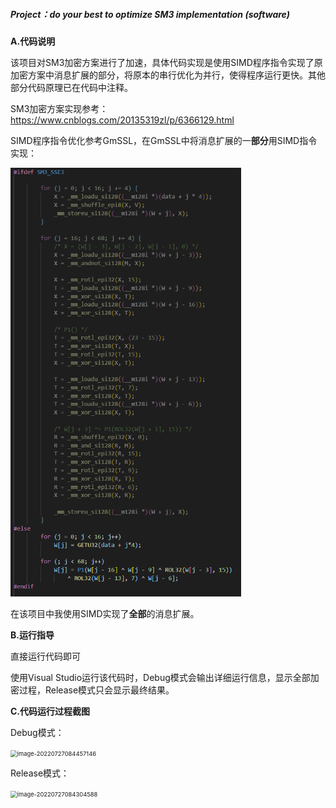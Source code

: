 ##### Project：do your best to optimize SM3 implementation (software)



**A.代码说明**

该项目对SM3加密方案进行了加速，具体代码实现是使用SIMD程序指令实现了原加密方案中消息扩展的部分，将原本的串行优化为并行，使得程序运行更快。其他部分代码原理已在代码中注释。

SM3加密方案实现参考：https://www.cnblogs.com/20135319zl/p/6366129.html

SIMD程序指令优化参考GmSSL，在GmSSL中将消息扩展的一**部分**用SIMD指令实现：

<img src="01_optimize_SM3/gmssl_simd.png" alt="gmssl_simd.png" style="zoom:67%;" />

在该项目中我使用SIMD实现了**全部**的消息扩展。



**B.运行指导**

直接运行代码即可

使用Visual Studio运行该代码时，Debug模式会输出详细运行信息，显示全部加密过程，Release模式只会显示最终结果。



**C.代码运行过程截图**

Debug模式：

<img src="C:\Users\zhongh\AppData\Roaming\Typora\typora-user-images\image-20220727084457146.png" alt="image-20220727084457146" style="zoom:67%;" />

Release模式：

<img src="C:\Users\zhongh\AppData\Roaming\Typora\typora-user-images\image-20220727084304588.png" alt="image-20220727084304588" style="zoom:67%;" />
